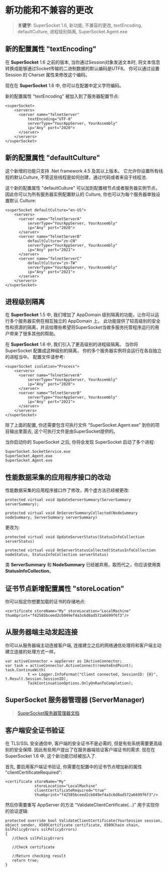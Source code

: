 # 新功能和不兼容的更改

> __关键字__: SuperSocket 1.6, 新功能, 不兼容的更改, textEncoding, defaultCulture, 进程级别隔离, SuperSocket.Agent.exe


## 新的配置属性 "textEncoding"
在 __SuperSocket__ 1.6 之前的版本, 当你通过Session对象发送文本时, 将文本信息转换成能够通过Socket传输的二进制数据的默认编码是UTF8。 你可以通过设置 Session 的 Charset 属性来修改这个编码。

现在在 __SuperSocket__ 1.6 中, 你可以在配置中定义字符编码。

新的配置属性 "textEncoding" 被加入到了服务器配置节点:

	<superSocket>
		<servers>
		  <server name="TelnetServer"
			  textEncoding="UTF-8"
			  serverType="YourAppServer, YourAssembly"
			  ip="Any" port="2020">
		  </server>
		</servers>
	</superSocket>

## 新的配置属性 "defaultCulture"
这个新增的功能只支持 .Net framework 4.5 及其以上版本。 它允许你设置所有线程的默认Culture, 不管这些线程是如何创建，通过代码或者来自于线程池.

这个新的配置属性 "defaultCulture" 可以加到配置根节点或者服务器实例节点，因此你可以为所有服务器实例配置默认的 Culture, 你也可以为每个服务器单独设置默认 Culture:

	<superSocket defaultCulture="en-US">
		<servers>
		  <server name="TelnetServerA"
			  serverType="YourAppServer, YourAssembly"
			  ip="Any" port="2020">
		  </server>
		  <server name="TelnetServerB"
			  defaultCulture="zn-CN"
			  serverType="YourAppServer, YourAssembly"
			  ip="Any" port="2021">
		  </server>
		  <server name="TelnetServerC"
			  defaultCulture="zn-TW"
			  serverType="YourAppServer, YourAssembly"
			  ip="Any" port="2021">
		  </server>
		</servers>
	</superSocket>

## 进程级别隔离
在 __SuperSocket__ 1.5 中, 我们增加了 AppDomain 级别隔离的功能，让你可以运行多个服务器实例在相互独立的 AppDomain 上。
此功能提供了较高级别的安全性和资源的隔离，并且给哪些希望将SuperSocket当做多服务托管程序运行的用户带来了很多其他的帮助。

在 __SuperSocket__ 1.6 中, 我们引入了更高级别的进程级隔离。 当你将 SuperSocket 配置成这种级别的隔离， 你的多个服务器实例将会运行在各自独立的进程当中。 配置文件请参考:

	<superSocket isolation="Process">
		<servers>
		  <server name="TelnetServerA"
			  serverType="YourAppServer, YourAssembly"
			  ip="Any" port="2020">
		  </server>
		  <server name="TelnetServerB"
			  serverType="YourAppServer, YourAssembly"
			  ip="Any" port="2021">
		  </server>
		</servers>
	</superSocket>

除了上面的配置, 你还需要包含可执行文件 "SuperSocket.Agent.exe" 到你的项目输出里面去, 这个可执行文件是由SuperSocket提供的。

当你启动你的 SuperSocket 之后, 你将会发现 SuperSocket 启动了多个进程:

    SuperSocket.SocketService.exe
    SuperSocket.Agent.exe
	SuperSocket.Agent.exe


## 性能数据采集的应用程序接口的改动
性能数据采集的应用程序接口作了修改，两个虚方法已经被更改:

    protected virtual void UpdateServerSummary(ServerSummary serverSummary);

    protected virtual void OnServerSummaryCollected(NodeSummary nodeSummary, ServerSummary serverSummary)

更改为:

	protected virtual void UpdateServerStatus(StatusInfoCollection serverStatus)

	protected virtual void OnServerStatusCollected(StatusInfoCollection nodeStatus, StatusInfoCollection serverStatus)


类 __ServerSummary__ 和 __NodeSummary__ 已经被弃用，取而代之，你应该使用类 __StatusInfoCollection__。

## 证书节点新增配置属性 "storeLocation"
你可以指定你想要加载的证书的存储地点:

    <certificate storeName="My" storeLocation="LocalMachine" thumbprint="‎f42585bceed2cb049ef4a3c6d0ad572a6699f6f3"/>


## 从服务器端主动发起连接

你可以从服务器端主动连接客户端, 连接建立之后的网络通信处理将和客户端主动建立连接的处理方式一样。

    
    var activeConnector = appServer as IActiveConnector;
    var task = activeConnector.ActiveConnect(remoteEndPoint);
    task.ContinueWith(
              t => Logger.InfoFormat("Client connected, SessionID: {0}", t.Result.Session.SessionID),
              TaskContinuationOptions.OnlyOnRanToCompletion);


## SuperSocket 服务器管理器 (ServerManager)

> [SuperSocket服务器管理器文档](SuperSocket-ServerManager "SuperSocket服务器管理器")


## 客户端安全证书验证

在 TLS/SSL 安全通信中, 客户端的安全证书不是必需的, 但是有些系统需要更高级别的安全保障. 因此有些用户提出了在服务器端验证客户端证书的需求. 现在在 SuperSocket 1.6 中, 这个新功能已经被加入了.

首先, 要启用客户端证书验证, 你需要在配置中的证书节点增加新的属性 "clientCertificateRequired":

    <certificate storeName="My"
				 storeLocation="LocalMachine"
                 clientCertificateRequired="true"
                 thumbprint="‎f42585bceed2cb049ef4a3c6d0ad572a6699f6f3"/>


然后你需要重写 AppServer 的方法 "ValidateClientCertificate(...)" 用于实现你的验证逻辑:

    protected override bool ValidateClientCertificate(YourSession session, object sender, X509Certificate certificate, X509Chain chain, SslPolicyErrors sslPolicyErrors)
    {
       //Check sslPolicyErrors

	   //Check certificate

       //Return checking result
       return true;
    }